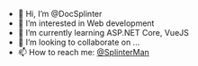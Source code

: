 - 👋 Hi, I’m @DocSplinter
- 👀 I’m interested in Web development
- 🌱 I’m currently learning ASP.NET Core, VueJS
- 💞️ I’m looking to collaborate on ...
- 📫 How to reach me: [@SplinterMan](https://t.me/SplinterMan)

<!---
DocSplinter/DocSplinter is a ✨ special ✨ repository because its `README.md` (this file) appears on your GitHub profile.
You can click the Preview link to take a look at your changes.
--->
